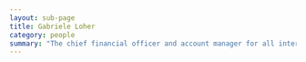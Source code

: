 ```yaml
---
layout: sub-page
title: Gabriele Loher
category: people
summary: "The chief financial officer and account manager for all internal affairs. Sovereign management of legal affairs and freelancer coordination. "
---
```


